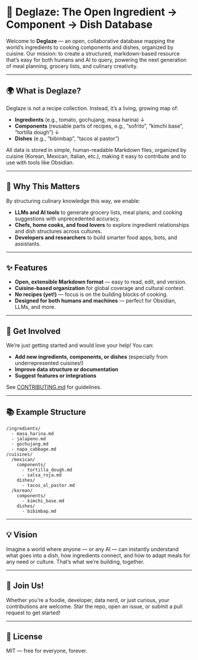 # 🥕 Deglaze: The Open Ingredient → Component → Dish Database

Welcome to **Deglaze** — an open, collaborative database mapping the world’s ingredients to cooking components and dishes, organized by cuisine. Our mission: to create a structured, markdown-based resource that’s easy for both humans and AI to query, powering the next generation of meal planning, grocery lists, and culinary creativity.

---

## 🌍 What is Deglaze?

Deglaze is not a recipe collection. Instead, it’s a living, growing map of:

- **Ingredients** (e.g., tomato, gochujang, masa harina)
  ↓
- **Components** (reusable parts of recipes, e.g., “sofrito”, “kimchi base”, “tortilla dough”)
  ↓
- **Dishes** (e.g., “bibimbap”, “tacos al pastor”)

All data is stored in simple, human-readable Markdown files, organized by cuisine (Korean, Mexican, Italian, etc.), making it easy to contribute and to use with tools like Obsidian.

---

## 🤖 Why This Matters

By structuring culinary knowledge this way, we enable:

- **LLMs and AI tools** to generate grocery lists, meal plans, and cooking suggestions with unprecedented accuracy.
- **Chefs, home cooks, and food lovers** to explore ingredient relationships and dish structures across cultures.
- **Developers and researchers** to build smarter food apps, bots, and assistants.

---

## ✨ Features

- **Open, extensible Markdown format** — easy to read, edit, and version.
- **Cuisine-based organization** for global coverage and cultural context.
- **No recipes (yet!)** — focus is on the building blocks of cooking.
- **Designed for both humans and machines** — perfect for Obsidian, LLMs, and more.

---

## 🚀 Get Involved

We’re just getting started and would love your help! You can:

- **Add new ingredients, components, or dishes** (especially from underrepresented cuisines!)
- **Improve data structure or documentation**
- **Suggest features or integrations**

See [CONTRIBUTING.md](CONTRIBUTING.md) for guidelines.

---

## 📚 Example Structure

```
/ingredients/
  - masa_harina.md
  - jalapeno.md
  - gochujang.md
  - napa_cabbage.md
/cuisines/
  /mexican/
    components/
      - tortilla_dough.md
      - salsa_roja.md
    dishes/
      - tacos_al_pastor.md
  /korean/
    components/
      - kimchi_base.md
    dishes/
      - bibimbap.md
```

---

## 💡 Vision

Imagine a world where anyone — or any AI — can instantly understand what goes into a dish, how ingredients connect, and how to adapt meals for any need or culture. That’s what we’re building, together.

---

## 👐 Join Us!

Whether you’re a foodie, developer, data nerd, or just curious, your contributions are welcome. Star the repo, open an issue, or submit a pull request to get started!

---

## 📄 License

MIT — free for everyone, forever.

